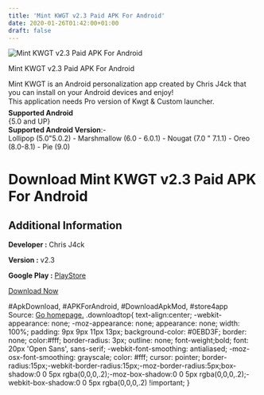 ```yaml
---
title: 'Mint KWGT v2.3 Paid APK For Android'
date: 2020-01-26T01:42:00+01:00
draft: false
---
```


![Mint KWGT v2.3 Paid APK For Android](https://i1.wp.com/apkhome.net/wp-content/uploads/2020/01/Mint-KWGT-v2.3-Paid.png "Mint KWGT v2.3 Paid APK For Android")

  

Mint KWGT v2.3 Paid APK For Android

Mint KWGT is an Android personalization app created by Chris J4ck that you can install on your Android devices and enjoy!  
This application needs Pro version of Kwgt & Custom launcher.  
**Supported Android**  
{5.0 and UP}  
**Supported Android Version**:-  
Lollipop (5.0"5.0.2) - Marshmallow (6.0 - 6.0.1) - Nougat (7.0 " 7.1.1) - Oreo (8.0-8.1) - Pie (9.0)

Download Mint KWGT v2.3 Paid APK For Android
============================================

Additional Information
----------------------

**Developer :** Chris J4ck

**Version :** v2.3

**Google Play :** [PlayStore](https://play.google.com/store/apps/details?id=mintkwgt.kustom.pack)

  

[Download Now](https://store4app.co/post/mint-kwgt-v2-3-paid-apk-for-android_1579875332)

  
#ApkDownload, #APKForAndroid, #DownloadApkMod, #store4app  
Source: [Go homepage.](https://store4app.co/post/mint-kwgt-v2-3-paid-apk-for-android_1579875332) .downloadtop{ text-align:center; -webkit-appearance: none; -moz-appearance: none; appearance: none; width: 100%; padding: 9px 9px 11px 13px; background-color: #0EBD3F; border: none; color:#fff; border-radius: 3px; outline: none; font-weight;bold; font: 20px 'Open Sans', sans-serif; -webkit-font-smoothing: antialiased; -moz-osx-font-smoothing: grayscale; color: #fff; cursor: pointer; border-radius:15px;-webkit-border-radius:15px;-moz-border-radius:5px;box-shadow:0 0 5px rgba(0,0,0,.2);-moz-box-shadow:0 0 5px rgba(0,0,0,.2);-webkit-box-shadow:0 0 5px rgba(0,0,0,.2) !important; }